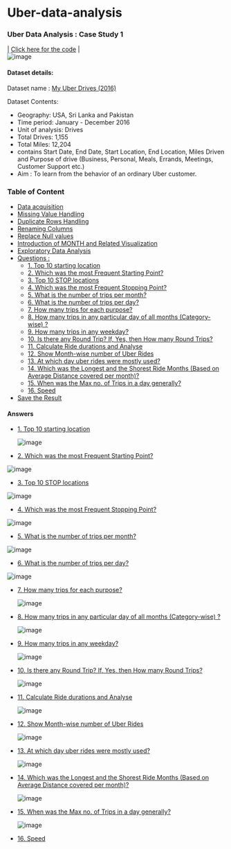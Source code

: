 # Uber-data-analysis
### Uber Data Analysis : Case Study 1   
| [Click here for the code](https://www.kaggle.com/code/diplod0cus/uber-data-analysis-case-study-1) |   
![image](https://user-images.githubusercontent.com/38161827/193102369-6e113f10-54b0-40ea-a311-1bdc714f3e44.png)

#### Dataset details: 
Dataset name : [My Uber Drives (2016)](https://www.kaggle.com/datasets/zusmani/uberdrives)  

Dataset Contents:
- Geography: USA, Sri Lanka and Pakistan
- Time period: January - December 2016
- Unit of analysis: Drives
- Total Drives: 1,155
- Total Miles: 12,204
- contains Start Date, End Date, Start Location, End Location, Miles Driven and Purpose of drive (Business, Personal, Meals, Errands, Meetings, Customer Support etc.)
- Aim : To learn from the behavior of an ordinary Uber customer.

<a id="top"></a>
<div class="list-group" id="list-tab" role="tablist">
<h3 class="list-group-item list-group-item-action active" data-toggle="list" role="tab" aria-controls="home">  Table of Content</h3>
    
   * [Data acquisition](#1)
   * [Missing Value Handling](#2)
   * [Duplicate Rows Handling](#3)
   * [Renaming Columns](#4)
   * [Replace Null values](#24)
   * [Introduction of MONTH and Related Visualization ](#25)
   * [Exploratory Data Analysis](#5)
   * [Questions :](#6)
        * [1. Top 10 starting location](#7)
        * [2. Which was the most Frequent Starting Point?](#8)
        * [3. Top 10 STOP locations](#9)
        * [4. Which was the most Frequent Stopping Point?](#10)
        * [5. What is the number of trips per month?](#11)
        * [6. What is the number of trips per day? ](#12)
        * [7. How many trips for each purpose?](#13)
        * [8. How many trips in any particular day of all months (Category-wise) ?](#14)
        * [9. How many trips in any weekday?](#15)
        * [10. Is there any Round Trip? If, Yes, then How many Round Trips?](#16)
        * [11. Calculate Ride durations and Analyse](#17)
        * [12. Show Month-wise number of Uber Rides](#18)
        * [13. At which day uber rides were mostly used?](#19)
        * [14. Which was the Longest and the Shorest Ride Months (Based on Average Distance covered per month)?](#20)
        * [15. When was the Max no. of Trips in a day generally?](#21)
        * [16. Speed](#22)
   * [Save the Result](#23)
   
  #### Answers 
  * [1. Top 10 starting location]()  
  
    ![image](https://user-images.githubusercontent.com/38161827/194129634-1b5f6ebb-e60f-4325-b7d9-89d7cd9bc44d.png)
  * [2. Which was the most Frequent Starting Point?](#8)
  
  ![image](https://user-images.githubusercontent.com/38161827/194130041-705c2dd7-e19b-4a2e-8c70-45f3f6226eba.png)

  * [3. Top 10 STOP locations](#9)
  
  ![image](https://user-images.githubusercontent.com/38161827/194130066-7fcd86f0-48d9-4cd6-becc-25459cff9720.png)

  * [4. Which was the most Frequent Stopping Point?](#10)
  
  ![image](https://user-images.githubusercontent.com/38161827/194130092-f5aee88d-7098-4890-b2db-f470a15e7195.png)

  * [5. What is the number of trips per month?](#11)
  
  ![image](https://user-images.githubusercontent.com/38161827/194130191-efc98d18-dbb2-46da-812a-02651b3a0676.png)

  * [6. What is the number of trips per day? ](#12)
  
  ![image](https://user-images.githubusercontent.com/38161827/194130215-bd1fbdea-83cb-4c67-87b7-26e5b040f35b.png)

  * [7. How many trips for each purpose?](#13)
    
    ![image](https://user-images.githubusercontent.com/38161827/194214121-2df55aeb-e6eb-47f2-b062-01e4a9194d10.png)

  * [8. How many trips in any particular day of all months (Category-wise) ?](#14)
    
    ![image](https://user-images.githubusercontent.com/38161827/194214153-2c767cb7-d040-485a-8a96-4f21ec0f6249.png)

  * [9. How many trips in any weekday?](#15)
    
    ![image](https://user-images.githubusercontent.com/38161827/194214174-afc9beaf-20ca-4aca-a64a-21ef32f5fe48.png)

  * [10. Is there any Round Trip? If, Yes, then How many Round Trips?](#16)
    
    ![image](https://user-images.githubusercontent.com/38161827/194214209-8c01b864-8b89-4954-90e1-7e9a7e535d15.png)

  * [11. Calculate Ride durations and Analyse](#17)
    
    ![image](https://user-images.githubusercontent.com/38161827/194214302-4b1dfab3-4be3-4611-b01c-1495a9982599.png)

  * [12. Show Month-wise number of Uber Rides](#18)
    
    ![image](https://user-images.githubusercontent.com/38161827/194214323-3112e42c-6939-4a9f-875d-fc11dbde23a1.png)

  * [13. At which day uber rides were mostly used?](#19)
    
    ![image](https://user-images.githubusercontent.com/38161827/194214349-f474ff38-bbe4-49aa-b3ab-1ef62f1dfd29.png)

  * [14. Which was the Longest and the Shorest Ride Months (Based on Average Distance covered per month)?](#20)
    
    ![image](https://user-images.githubusercontent.com/38161827/194214383-2c236adc-06be-45b7-ba70-903d831cdbc8.png)

  * [15. When was the Max no. of Trips in a day generally?](#21)
    
    ![image](https://user-images.githubusercontent.com/38161827/194214405-02e8bd00-f081-482f-9e29-470da7d04667.png)

  * [16. Speed](#22)
